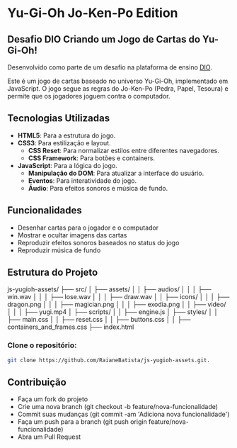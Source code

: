 # Yu-Gi-Oh Jo-Ken-Po Edition
## Desafio DIO Criando um Jogo de Cartas do Yu-Gi-Oh!
Desenvolvido como parte de um desafio na plataforma de ensino [DIO](https://www.dio.me).


Este é um jogo de cartas baseado no universo Yu-Gi-Oh, implementado em JavaScript. O jogo segue as regras do Jo-Ken-Po (Pedra, Papel, Tesoura) e permite que os jogadores joguem contra o computador.

## Tecnologias Utilizadas

- **HTML5**: Para a estrutura do jogo.
- **CSS3**: Para estilização e layout.
  - **CSS Reset**: Para normalizar estilos entre diferentes navegadores.
  - **CSS Framework**: Para botões e containers.
- **JavaScript**: Para a lógica do jogo.
  - **Manipulação do DOM**: Para atualizar a interface do usuário.
  - **Eventos**: Para interatividade do jogo.
  - **Áudio**: Para efeitos sonoros e música de fundo.


## Funcionalidades

- Desenhar cartas para o jogador e o computador
- Mostrar e ocultar imagens das cartas
- Reproduzir efeitos sonoros baseados no status do jogo
- Reproduzir música de fundo

## Estrutura do Projeto
js-yugioh-assets/ ├── src/ │ ├── assets/ │ │ ├── audios/ │ │ │ ├── win.wav │ │ │ ├── lose.wav │ │ │ ├── draw.wav │ │ ├── icons/ │ │ │ ├── dragon.png │ │ │ ├── magician.png │ │ │ ├── exodia.png │ │ ├── video/ │ │ │ ├── yugi.mp4 │ ├── scripts/ │ │ ├── engine.js │ ├── styles/ │ │ ├── main.css │ │ ├── reset.css │ │ ├── buttons.css │ │ ├── containers_and_frames.css ├── index.html



### Clone o repositório:
   ```bash
   git clone https://github.com/RaianeBatista/js-yugioh-assets.git.
````
## Contribuição

* Faça um fork do projeto
* Crie uma nova branch (git checkout -b feature/nova-funcionalidade)
* Commit suas mudanças (git commit -am 'Adiciona nova funcionalidade')
* Faça um push para a branch (git push origin feature/nova-funcionalidade)
* Abra um Pull Request